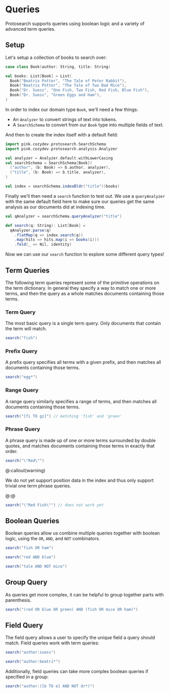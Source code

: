 # Queries

Protosearch supports queries using boolean logic and a variety of advanced term queries.

## Setup

Let's setup a collection of books to search over:

```scala mdoc:silent
case class Book(author: String, title: String)

val books: List[Book] = List(
  Book("Beatrix Potter", "The Tale of Peter Rabbit"),
  Book("Beatrix Potter", "The Tale of Two Bad Mice"),
  Book("Dr. Suess", "One Fish, Two Fish, Red Fish, Blue Fish"),
  Book("Dr. Suess", "Green Eggs and Ham"),
)
```

In order to index our domain type `Book`, we'll need a few things:
- An `Analyzer` to convert strings of text into tokens.
- A `SearchSchema` to convert from our `Book` type into multiple fields of text.

And then to create the index itself with a default field:

```scala mdoc:silent
import pink.cozydev.protosearch.SearchSchema
import pink.cozydev.protosearch.analysis.Analyzer

val analyzer = Analyzer.default.withLowerCasing
val searchSchema = SearchSchema[Book](
  ("author", (b: Book) => b.author, analyzer),
  ("title", (b: Book) => b.title, analyzer),
)

val index = searchSchema.indexBldr("title")(books)
```

Finally we'll then need a `search` function to test out.
We use a `queryAnalyzer` with the same default field here to make sure our queries get the same analysis as our documents did at indexing time.


```scala mdoc:silent
val qAnalyzer = searchSchema.queryAnalyzer("title")

def search(q: String): List[Book] =
  qAnalyzer.parse(q)
    .flatMap(q => index.search(q))
    .map(hits => hits.map(i => books(i)))
    .fold(_ => Nil, identity)
```

Now we can use our `search` function to explore some different query types!

## Term Queries

The following term queries represent some of the primitive operations on the term dictionary.
In general they specify a way to match one or more terms, and then the query as a whole matches documents containing those terms.

### Term Query

The most basic query is a single term query.
Only documents that contain the term will match.

```scala mdoc
search("fish")
```

### Prefix Query

A prefix query specifies all terms with a given prefix, and then matches all documents containing those terms.

```scala mdoc
search("egg*")
```

### Range Query

A range query similarly specifies a range of terms, and then matches all documents containing those terms.

```scala mdoc
search("[fi TO gz]") // matching 'fish' and 'green'
```

### Phrase Query

A phrase query is made up of one or more terms surrounded by double quotes, and matches documents containing those terms in exactly that order.

```scala mdoc
search("\"Red\"")
```

@:callout(warning)

We do not yet support position data in the index and thus only support trivial one term phrase queries.

@:@

```scala mdoc
search("\"Red Fish\"") // does not work yet
```

## Boolean Queries

Boolean queries allow us combine multiple queries together with boolean logic, using the `OR`, `AND`, and `NOT` combinators.


```scala mdoc
search("fish OR ham")
```

```scala mdoc
search("red AND blue")
```

```scala mdoc
search("tale AND NOT mice")
```

## Group Query

As queries get more complex, it can be helpful to group together parts with parenthesis.

```scala mdoc
search("(red OR blue OR green) AND (fish OR mice OR ham)")
```


## Field Query

The field query allows a user to specify the unique field a query should match.
Field queries work with term queries:

```scala mdoc
search("author:suess")
```

```scala mdoc
search("author:beatri*")
```

Additionally, field queries can take more complex boolean queries if specified in a group:

```scala mdoc
search("author:([b TO e] AND NOT dr*)")
```